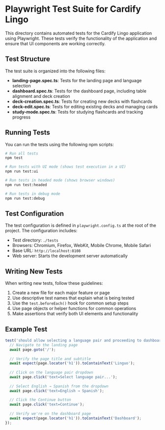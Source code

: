 # Playwright Test Suite for Cardify Lingo

This directory contains automated tests for the Cardify Lingo application using Playwright. These tests verify the functionality of the application and ensure that UI components are working correctly.

## Test Structure

The test suite is organized into the following files:

- **landing-page.spec.ts**: Tests for the landing page and language selection
- **dashboard.spec.ts**: Tests for the dashboard page, including table alignment and deck creation
- **deck-creation.spec.ts**: Tests for creating new decks with flashcards
- **deck-edit.spec.ts**: Tests for editing existing decks and managing cards
- **study-mode.spec.ts**: Tests for studying flashcards and tracking progress

## Running Tests

You can run the tests using the following npm scripts:

```bash
# Run all tests
npm test

# Run tests with UI mode (shows test execution in a UI)
npm run test:ui

# Run tests in headed mode (shows browser windows)
npm run test:headed

# Run tests in debug mode
npm run test:debug
```

## Test Configuration

The test configuration is defined in `playwright.config.ts` at the root of the project. The configuration includes:

- Test directory: `./tests`
- Browsers: Chromium, Firefox, WebKit, Mobile Chrome, Mobile Safari
- Base URL: `http://localhost:8108`
- Web server: Starts the development server automatically

## Writing New Tests

When writing new tests, follow these guidelines:

1. Create a new file for each major feature or page
2. Use descriptive test names that explain what is being tested
3. Use the `test.beforeEach()` hook for common setup steps
4. Use page objects or helper functions for common operations
5. Make assertions that verify both UI elements and functionality

## Example Test

```typescript
test('should allow selecting a language pair and proceeding to dashboard', async ({ page }) => {
  // Navigate to the landing page
  await page.goto('/');
  
  // Verify the page title and subtitle
  await expect(page.locator('h1')).toContainText('Linguo');
  
  // Click on the language pair dropdown
  await page.click('text=Select language pair...');
  
  // Select English → Spanish from the dropdown
  await page.click('text=English → Spanish');
  
  // Click the Continue button
  await page.click('text=Continue');
  
  // Verify we're on the dashboard page
  await expect(page.locator('h1')).toContainText('Dashboard');
});
